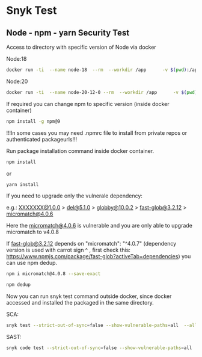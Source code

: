 # Snyk Test
## Node - npm - yarn Security Test
Access to directory with specific version of Node via docker

Node:18
```sh
docker run -ti  --name node-18  --rm  --workdir /app      -v $(pwd):/app/  -v ~/.ssh:/root/.ssh  node:18  /bin/sh
```
Node:20
```sh
docker run -ti  --name node-20-12-0 --rm  --workdir /app      -v $(pwd):/app/  -v ~/.ssh:/root/.ssh  node:20.12.0  /bin/sh
```
If required you can change npm to specific version (inside docker container)
```sh
npm install -g npm@9 
```
!!!In some cases you may need .npmrc file to install from private repos or authenticated packageurls!!!

Run package installation command inside docker container.
```sh
npm install
```
or
```sh
yarn install
```
If you need to upgrade only the vulnerale dependency:

e.g.: XXXXXXX@1.0.0 > del@5.1.0 > globby@10.0.2 > fast-glob@3.2.12 > micromatch@4.0.6 

Here the micromatch@4.0.6 is vulnerable and you are only able to upgrade micromatch to v4.0.8

If fast-glob@3.2.12 depends on "micromatch": "^4.0.7" (dependency version is used with carrot sign ^ , first check this: https://www.npmjs.com/package/fast-glob?activeTab=dependencies) you can use npm dedup.
```sh
npm i micromatch@4.0.8 --save-exact
```
```sh
npm dedup
```
Now you can run snyk test command outside docker, since docker accessed and installed the packaged in the same directory.

SCA:
```sh
snyk test --strict-out-of-sync=false --show-vulnerable-paths=all  --all-projects
```
SAST:
```sh
snyk code test --strict-out-of-sync=false --show-vulnerable-paths=all  --all-projects
```

